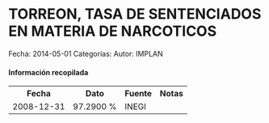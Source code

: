 TORREON, TASA DE SENTENCIADOS EN MATERIA DE NARCOTICOS
=====

Fecha: 2014-05-01
Categorías: 
Autor: IMPLAN

#### Información recopilada

<table class="table table-hover table-bordered">
  <tr><th>Fecha</th><th>Dato</th><th>Fuente</th><th>Notas</th></tr>
  <tr><td>2008-12-31</td><td>97.2900 %</td><td>INEGI</td><td></td></tr>
</table>
